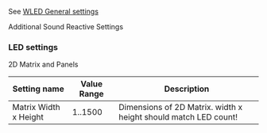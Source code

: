 See [WLED General settings](https://github.com/aircoookie/WLED/wiki/Settings)

Additional Sound Reactive Settings

### LED settings

2D Matrix and Panels

Setting name | Value Range | Description
|---|---|---|
Matrix Width x Height | 1..1500 | Dimensions of 2D Matrix. width x height should match LED count!
